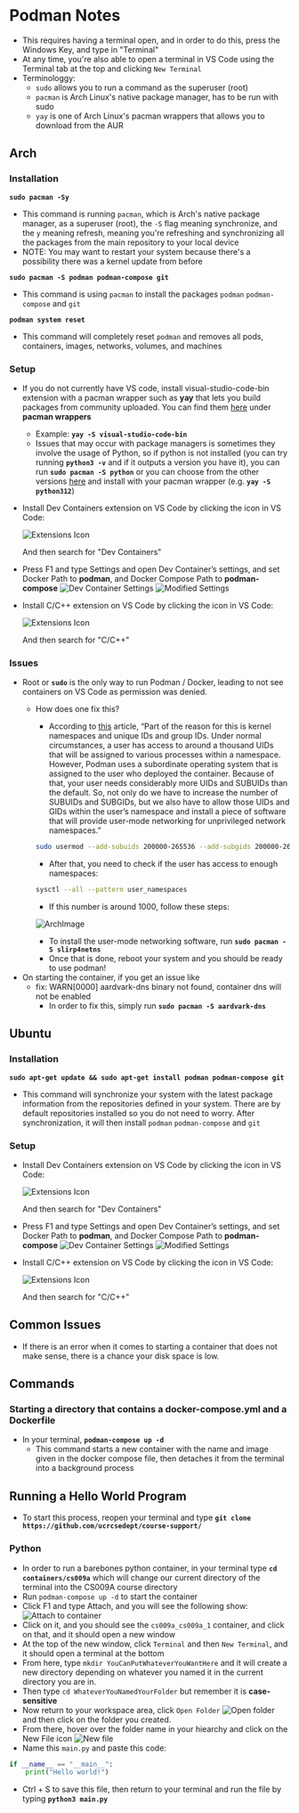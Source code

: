 # Podman Notes

- This requires having a terminal open, and in order to do this, press the Windows Key, and type in "Terminal"
- At any time, you're also able to open a terminal in VS Code using the Terminal tab at the top and clicking `New Terminal`
- Terminologgy:
  - `sudo` allows you to run a command as the superuser (root)
  - `pacman` is Arch Linux's native package manager, has to be run with sudo
  - `yay` is one of Arch Linux's pacman wrappers that allows you to download from the AUR


## Arch

### Installation

**`sudo pacman -Sy`**
  - This command is running `pacman`, which is Arch's native package manager, as a superuser (root), the `-S` flag meaning synchronize, and the `y` meaning refresh, meaning you're refreshing and synchronizing all the packages from the main repository to your local device 
  - NOTE: You may want to restart your system because there's a possibility there was a kernel update from before

**`sudo pacman -S podman podman-compose git`**
  * This command is using `pacman` to install the packages `podman` `podman-compose` and `git`

**`podman system reset`**
- This command will completely reset `podman` and removes all pods, containers, images, networks, volumes, and machines
   
### Setup
- If you do not currently have VS code, install visual-studio-code-bin extension with a pacman wrapper such as **yay** that lets you build packages from community uploaded. You can find them [here](https://wiki.archlinux.org/title/AUR_helpers) under **pacman wrappers**
  * Example: **`yay -S visual-studio-code-bin`**
  * Issues that may occur with package managers is sometimes they involve the usage of Python, so if python is not installed (you can try running **`python3 -v`** and if it outputs a version you have it), you can run **`sudo pacman -S python`** or you can choose from the other versions [here](https://wiki.archlinux.org/title/python) and install with your pacman wrapper (e.g. **`yay -S python312`**)
- Install Dev Containers extension on VS Code by clicking the icon in VS Code: 

    ![Extensions Icon](images/VSCodeExtensions.png)
    
    And then search for "Dev Containers"
- Press F1 and type Settings and open Dev Container’s settings, and set Docker Path to **podman**, and Docker Compose Path to **podman-compose**
   ![Dev Container Settings](images/VSCodeDevContainer.png)
   ![Modified Settings](images/LinuxVSCodeModified.png)
- Install C/C++ extension on VS Code by clicking the icon in VS Code: 

    ![Extensions Icon](images/VSCodeExtensions.png)
    
    And then search for "C/C++"

### Issues

- Root or **`sudo`** is the only way to run Podman / Docker, leading to not see containers on VS Code as permission was denied.
    - How does one fix this?
        - According to [this](https://www.techrepublic.com/article/enable-podman-sudoless-container-management/) article, “Part of the reason for this is kernel namespaces and unique IDs and group IDs. Under normal circumstances, a user has access to around a thousand UIDs that will be assigned to various processes within a namespace. However, Podman uses a subordinate operating system that is assigned to the user who deployed the container. Because of that, your user needs considerably more UIDs and SUBUIDs than the default. So, not only do we have to increase the number of SUBUIDs and SUBGIDs, but we also have to allow those UIDs and GIDs within the user’s namespace and install a piece of software that will provide user-mode networking for unprivileged network namespaces.”
        
        ```bash
        sudo usermod --add-subuids 200000-265536 --add-subgids 200000-265536 $USER
        ```
        
        - After that, you need to check if the user has access to enough namespaces:
        
        ```bash
        sysctl --all --pattern user_namespaces
        ```
        
        - If this number is around 1000, follow these steps:
        
        ![ArchImage](images/ArchIncreaseGuid.png)
        
        - To install the user-mode networking software, run **`sudo pacman -S slirp4netns`**
        - Once that is done, reboot your system and you should be ready to use podman!
- On starting the container, if you get an issue like
    - fix: WARN[0000] aardvark-dns binary not found, container dns will not be enabled
        - In order to fix this, simply run **`sudo pacman -S aardvark-dns`**



## Ubuntu
### Installation
**`sudo apt-get update && sudo apt-get install podman podman-compose git`**
* This command will synchronize your system with the latest package information from the repositories defined in your system. There are by default repositories installed so you do not need to worry. After synchronization, it will then install `podman` `podman-compose` and `git`
### Setup
- Install Dev Containers extension on VS Code by clicking the icon in VS Code: 

    ![Extensions Icon](images/VSCodeExtensions.png)
    
    And then search for "Dev Containers"
- Press F1 and type Settings and open Dev Container’s settings, and set Docker Path to **podman**, and Docker Compose Path to **podman-compose**
   ![Dev Container Settings](images/VSCodeDevContainer.png)
   ![Modified Settings](images/LinuxVSCodeModified.png)
- Install C/C++ extension on VS Code by clicking the icon in VS Code: 

    ![Extensions Icon](images/VSCodeExtensions.png)
    
    And then search for "C/C++"


## Common Issues
* If there is an error when it comes to starting a container that does not make sense, there is a chance your disk space is low. 

## Commands
### Starting a directory that contains a docker-compose.yml and a Dockerfile
- In your terminal, **`podman-compose up -d`**
  - This command starts a new container with the name and image given in the docker compose file, then detaches it from the terminal into a background process

## Running a Hello World Program
- To start this process, reopen your terminal and type **`git clone https://github.com/ucrcsedept/course-support/`**
### Python
- In order to run a barebones python container, in your terminal type **`cd containers/cs009a`** which will change our current directory of the terminal into the CS009A course directory
- Run `podman-compose up -d` to start the container
- Click F1 and type Attach, and you will see the following show:
![Attach to container](images/VSCodeAttach.png)
- Click on it, and you should see the `cs009a_cs009a_1` container, and click on that, and it should open a new window
- At the top of the new window, click `Terminal` and then `New Terminal`, and it should open a terminal at the bottom
- From here, type `mkdir YouCanPutWhateverYouWantHere` and it will create a new directory depending on whatever you named it in the current directory you are in. 
- Then type `cd WhateverYouNamedYourFolder` but remember it is **case-sensitive**
- Now return to your workspace area, click `Open Folder`
![Open folder](images/VSCodeOpenFolder.png) and then click on the folder you created.
- From there, hover over the folder name in your hiearchy and click on the New File icon
![New file](images/VSCodeNewFile.png)
- Name this `main.py` and paste this code:
```py
if __name__ == "__main__":
    print("Hello world!")
```
- Ctrl + S to save this file, then return to your terminal and run the file by typing **`python3 main.py`**
